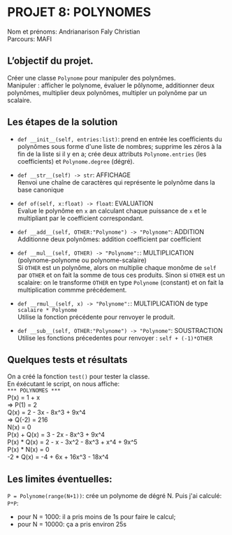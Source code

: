# PROJET 8: POLYNOMES
Nom et prénoms: Andrianarison Faly Christian  
Parcours: MAFI

## L’objectif du projet.
Créer une classe `Polynome` pour manipuler des polynômes.  
Manipuler : afficher le polynome, évaluer le pôlynome, additionner deux polynômes, multiplier deux polynômes, multipler un polynôme par un scalaire.

## Les étapes de la solution
- `def __init__(self, entries:list)`: prend en entrée les coefficients du polynômes sous forme d'une liste de nombres; supprime les zéros à la fin de la liste si il y en a; crée deux attributs `Polynome.entries` (les coefficients) et `Polynome.degree` (dégré).

- `def __str__(self) -> str`: AFFICHAGE  
Renvoi une chaîne de caractères qui représente le polynôme dans la base canonique

- `def of(self, x:float) -> float`: EVALUATION  
Evalue le polynôme en `x` an calculant chaque puissance de `x` et le multipliant par le coefficient correspondant. 

- `def __add__(self, OTHER:"Polynome") -> "Polynome"`: ADDITION  
Additionne deux polynômes: addition coefficient par coefficient

- `def __mul__(self, OTHER) -> "Polynome":`: MULTIPLICATION (polynome-polynome ou polynome-scalaire)  
Si `OTHER` est un polynôme, alors on multiplie chaque monôme de `self` par `OTHER` et on fait la somme de tous ces produits. Sinon si `OTHER` est un scalaire: on le transforme `OTHER` en type `Polynome` (constant) et on fait la multiplication commme précédement.

- `def __rmul__(self, x) -> "Polynome":`: MULTIPLICATION de type `scalaire * Polynome`  
Utilise la fonction précédente pour renvoyer le produit. 

- `def __sub__(self, OTHER:"Polynome") -> "Polynome"`: SOUSTRACTION  
Utilise les fonctions précedentes pour renvoyer : `self + (-1)*OTHER`

## Quelques tests et résultats
On a créé la fonction `test()` pour tester la classe.  
En éxécutant le script, on nous affiche:  
`*** POLYNOMES ***`  
P(x) = 1 + x   
 => P(1) = 2  
Q(x) = 2 - 3x - 8x^3 + 9x^4   
 => Q(-2) = 216  
N(x) = 0  
P(x) + Q(x) = 3 - 2x - 8x^3 + 9x^4  
P(x) * Q(x) = 2 - x - 3x^2 - 8x^3 + x^4 + 9x^5  
P(x) * N(x) = 0  
-2 * Q(x) = -4 + 6x + 16x^3 - 18x^4  

## Les limites éventuelles:
`P = Polynome(range(N+1))`: crée un polynome de dégré N. Puis j'ai calculé: `P*P`: 
- pour N = 1000: il a pris moins de 1s pour faire le calcul;
- pour N = 10000: ça a pris environ 25s 